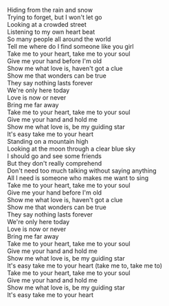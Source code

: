 Hiding from the rain and snow <br>
Trying to forget, but I won't let go <br>
Looking at a crowded street <br>
Listening to my own heart beat <br>
So many people all around the world <br>
Tell me where do I find someone like you girl <br>
Take me to your heart, take me to your soul <br>
Give me your hand before I'm old <br>
Show me what love is, haven't got a clue <br>
Show me that wonders can be true <br>
They say nothing lasts forever <br>
We're only here today <br>
Love is now or never <br>
Bring me far away <br>
Take me to your heart, take me to your soul <br>
Give me your hand and hold me <br>
Show me what love is, be my guiding star <br>
It's easy take me to your heart <br>
Standing on a mountain high <br>
Looking at the moon through a clear blue sky <br>
I should go and see some friends <br>
But they don't really comprehend <br> 
Don't need too much talking without saying anything <br>
All I need is someone who makes me want to sing <br>
Take me to your heart, take me to your soul <br>
Give me your hand before I'm old <br>
Show me what love is, haven't got a clue <br>
Show me that wonders can be true <br>
They say nothing lasts forever <br>
We're only here today <br>
Love is now or never <br>
Bring me far away <br>
Take me to your heart, take me to your soul <br>
Give me your hand and hold me <br>
Show me what love is, be my guiding star <br>
It's easy take me to your heart (take me to, take me to) <br>
Take me to your heart, take me to your soul <br>
Give me your hand and hold me <br>
Show me what love is, be my guiding star <br>
It's easy take me to your heart <br>
